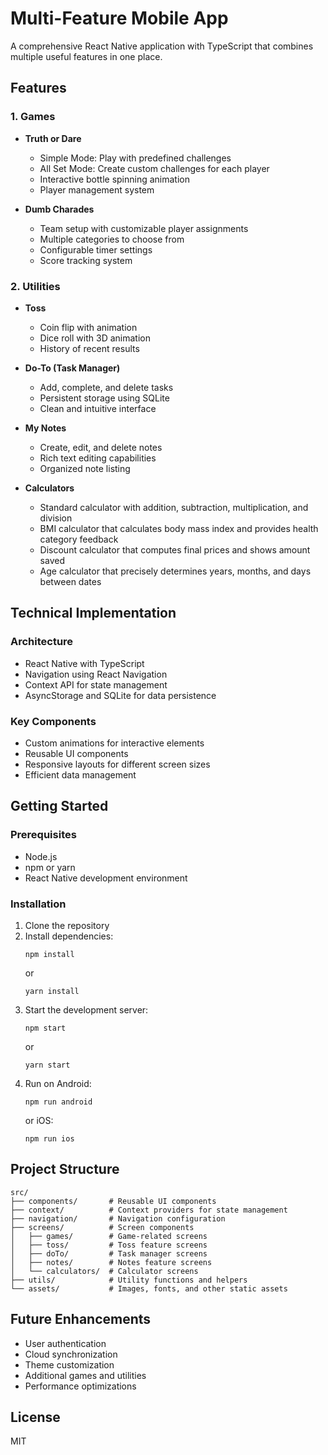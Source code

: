 # Multi-Feature Mobile App

A comprehensive React Native application with TypeScript that combines multiple useful features in one place.

## Features

### 1. Games
- **Truth or Dare**
  - Simple Mode: Play with predefined challenges
  - All Set Mode: Create custom challenges for each player
  - Interactive bottle spinning animation
  - Player management system

- **Dumb Charades**
  - Team setup with customizable player assignments
  - Multiple categories to choose from
  - Configurable timer settings
  - Score tracking system

### 2. Utilities
- **Toss**
  - Coin flip with animation
  - Dice roll with 3D animation
  - History of recent results

- **Do-To (Task Manager)**
  - Add, complete, and delete tasks
  - Persistent storage using SQLite
  - Clean and intuitive interface

- **My Notes**
  - Create, edit, and delete notes
  - Rich text editing capabilities
  - Organized note listing

- **Calculators**
  - Standard calculator with addition, subtraction, multiplication, and division
  - BMI calculator that calculates body mass index and provides health category feedback
  - Discount calculator that computes final prices and shows amount saved
  - Age calculator that precisely determines years, months, and days between dates

## Technical Implementation

### Architecture
- React Native with TypeScript
- Navigation using React Navigation
- Context API for state management
- AsyncStorage and SQLite for data persistence

### Key Components
- Custom animations for interactive elements
- Reusable UI components
- Responsive layouts for different screen sizes
- Efficient data management

## Getting Started

### Prerequisites
- Node.js
- npm or yarn
- React Native development environment

### Installation
1. Clone the repository
2. Install dependencies:
   ```
   npm install
   ```
   or
   ```
   yarn install
   ```
3. Start the development server:
   ```
   npm start
   ```
   or
   ```
   yarn start
   ```
4. Run on Android:
   ```
   npm run android
   ```
   or iOS:
   ```
   npm run ios
   ```

## Project Structure
```
src/
├── components/       # Reusable UI components
├── context/          # Context providers for state management
├── navigation/       # Navigation configuration
├── screens/          # Screen components
│   ├── games/        # Game-related screens
│   ├── toss/         # Toss feature screens
│   ├── doTo/         # Task manager screens
│   ├── notes/        # Notes feature screens
│   └── calculators/  # Calculator screens
├── utils/            # Utility functions and helpers
└── assets/           # Images, fonts, and other static assets
```

## Future Enhancements
- User authentication
- Cloud synchronization
- Theme customization
- Additional games and utilities
- Performance optimizations

## License
MIT